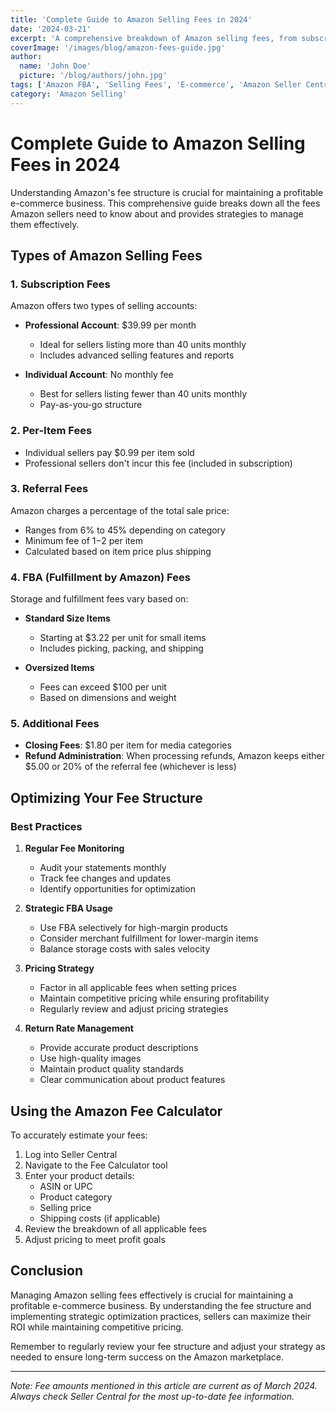 ```yaml
---
title: 'Complete Guide to Amazon Selling Fees in 2024'
date: '2024-03-21'
excerpt: 'A comprehensive breakdown of Amazon selling fees, from subscription costs to FBA fees, helping sellers optimize their pricing strategy and maximize profitability.'
coverImage: '/images/blog/amazon-fees-guide.jpg'
author:
  name: 'John Doe'
  picture: '/blog/authors/john.jpg'
tags: ['Amazon FBA', 'Selling Fees', 'E-commerce', 'Amazon Seller Central']
category: 'Amazon Selling'
---
```


# Complete Guide to Amazon Selling Fees in 2024

Understanding Amazon's fee structure is crucial for maintaining a profitable e-commerce business. This comprehensive guide breaks down all the fees Amazon sellers need to know about and provides strategies to manage them effectively.

## Types of Amazon Selling Fees

### 1. Subscription Fees

Amazon offers two types of selling accounts:

- **Professional Account**: $39.99 per month
  - Ideal for sellers listing more than 40 units monthly
  - Includes advanced selling features and reports
  
- **Individual Account**: No monthly fee
  - Best for sellers listing fewer than 40 units monthly
  - Pay-as-you-go structure

### 2. Per-Item Fees

- Individual sellers pay $0.99 per item sold
- Professional sellers don't incur this fee (included in subscription)

### 3. Referral Fees

Amazon charges a percentage of the total sale price:
- Ranges from 6% to 45% depending on category
- Minimum fee of $1-$2 per item
- Calculated based on item price plus shipping

### 4. FBA (Fulfillment by Amazon) Fees

Storage and fulfillment fees vary based on:

- **Standard Size Items**
  - Starting at $3.22 per unit for small items
  - Includes picking, packing, and shipping
  
- **Oversized Items**
  - Fees can exceed $100 per unit
  - Based on dimensions and weight

### 5. Additional Fees

- **Closing Fees**: $1.80 per item for media categories
- **Refund Administration**: When processing refunds, Amazon keeps either $5.00 or 20% of the referral fee (whichever is less)

## Optimizing Your Fee Structure

### Best Practices

1. **Regular Fee Monitoring**
   - Audit your statements monthly
   - Track fee changes and updates
   - Identify opportunities for optimization

2. **Strategic FBA Usage**
   - Use FBA selectively for high-margin products
   - Consider merchant fulfillment for lower-margin items
   - Balance storage costs with sales velocity

3. **Pricing Strategy**
   - Factor in all applicable fees when setting prices
   - Maintain competitive pricing while ensuring profitability
   - Regularly review and adjust pricing strategies

4. **Return Rate Management**
   - Provide accurate product descriptions
   - Use high-quality images
   - Maintain product quality standards
   - Clear communication about product features

## Using the Amazon Fee Calculator

To accurately estimate your fees:

1. Log into Seller Central
2. Navigate to the Fee Calculator tool
3. Enter your product details:
   - ASIN or UPC
   - Product category
   - Selling price
   - Shipping costs (if applicable)
4. Review the breakdown of all applicable fees
5. Adjust pricing to meet profit goals

## Conclusion

Managing Amazon selling fees effectively is crucial for maintaining a profitable e-commerce business. By understanding the fee structure and implementing strategic optimization practices, sellers can maximize their ROI while maintaining competitive pricing.

Remember to regularly review your fee structure and adjust your strategy as needed to ensure long-term success on the Amazon marketplace.

---

*Note: Fee amounts mentioned in this article are current as of March 2024. Always check Seller Central for the most up-to-date fee information.* 